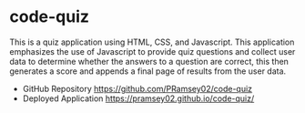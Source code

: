 # code-quiz

This is a quiz application using HTML, CSS, and Javascript. This application emphasizes the use of Javascript to provide quiz questions and collect user data to determine whether the answers to a question are correct, this then generates a score and appends a final page of results from the user data.

- GitHub Repository https://github.com/PRamsey02/code-quiz
- Deployed Application https://pramsey02.github.io/code-quiz/
